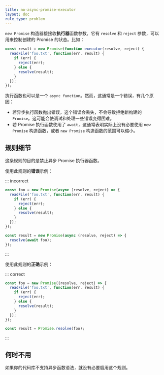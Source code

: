 ```yaml
---
title: no-async-promise-executor
layout: doc
rule_type: problem
---
```


`new Promise` 构造器接接收**执行器**函数参数，它有 `resolve` 和 `reject` 参数，可以用来控制创建的 Promise 的状态。比如：

```js
const result = new Promise(function executor(resolve, reject) {
  readFile('foo.txt', function(err, result) {
    if (err) {
      reject(err);
    } else {
      resolve(result);
    }
  });
});
```

执行函数也可以是一个 `async function`。然而，这通常是一个错误，有几个原因：

* 若异步执行函数抛出错误，这个错误会丢失，不会导致拒绝新构建的`Promise`。这可能会使调试和处理一些错误变得困难。
* 若 Promise 执行函数使用了 `await`，这通常表明实际上没有必要使用 `new Promise` 构造函数，或者 `new Promise` 构造函数的范围可以缩小。

## 规则细节

这条规则的目的是禁止异步 Promise 执行器函数。

使用此规则的**错误**示例：

::: incorrect

```js
const foo = new Promise(async (resolve, reject) => {
  readFile('foo.txt', function(err, result) {
    if (err) {
      reject(err);
    } else {
      resolve(result);
    }
  });
});

const result = new Promise(async (resolve, reject) => {
  resolve(await foo);
});
```

:::

使用此规则的**正确**示例：

::: correct

```js
const foo = new Promise((resolve, reject) => {
  readFile('foo.txt', function(err, result) {
    if (err) {
      reject(err);
    } else {
      resolve(result);
    }
  });
});

const result = Promise.resolve(foo);
```

:::

## 何时不用

如果你的代码库不支持异步函数语法，就没有必要启用这个规则。
